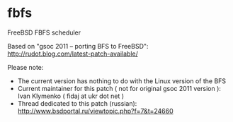 fbfs
====

FreeBSD FBFS scheduler

Based on "gsoc 2011 – porting BFS to FreeBSD": http://rudot.blog.com/latest-patch-available/

Please note:

- The current version has nothing to do with the Linux version of the BFS
- Current maintainer for this patch ( not for original gsoc 2011 version ): Ivan Klymenko ( fidaj at ukr dot net )
- Thread dedicated to this patch (russian): http://www.bsdportal.ru/viewtopic.php?f=7&t=24660

